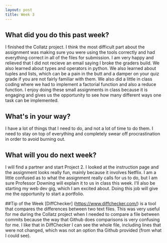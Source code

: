 ```yaml
---
layout: post
title: Week 3
---
```


## What did you do this past week?

  I finished the Collatz project. I think the most difficult part about the assignment was making sure you were using the tools correctly and had everything correct in all of the files for submission. I am very happy and relieved that I did not recieve an email saying I broke the graders build. We also learned about types and operators in python. We also learned about tuples and lists, which can be a pain in the butt and a damper on your quiz grade if you are not fairly familiar with them. We also did a little in class coding where we had to implement a factorial function and also a reduce function. I enjoy doing these small assignments in class because it is engaging and gives us the opportunity to see how many different ways one task can be implemented. 

## What's in your way?
 I have a lot of things that I need to do, and not a lot of time to do them. I need to stay on top of everything and completely swear off procrastination in order to avoid burning out. 
 
## What will you do next week?
  I will find a partner and start Project 2. I looked at the instruction page and the assignment looks really fun, mainly because it involves Netflix. I am a little confused as to what the assignment really calls for us to do, but I am sure Professor Downing will explain it to us in class this week. I'll also be starting my web dev gig, which I am excited about. Doing this job will give me the opportunity to start a portfolio. 
  
##Tip of the Week
  [DiffChecker] (https://www.diffchecker.com/) is a tool that compares the differences between two text files. This was very useful for me during the Collatz project when I needed to compare a file between commits because the way that Github does comparisons is very confusing for me. I like that in DiffChecker I can see the whole file, including lines that were not changed, which was not an option tha Github provided (from what I could see).
